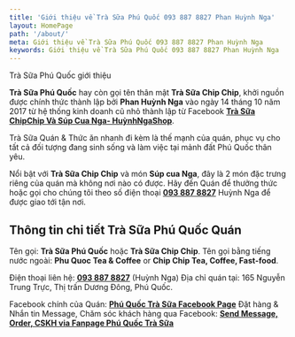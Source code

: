 ```yaml
---
title: 'Giới thiệu về Trà Sữa Phú Quốc 093 887 8827 Phan Huỳnh Nga'
layout: HomePage
path: '/about/'
meta: Giới thiệu về Trà Sữa Phú Quốc 093 887 8827 Phan Huỳnh Nga
keywords: Giới thiệu về Trà Sữa Phú Quốc 093 887 8827 Phan Huỳnh Nga
---
```


Trà Sữa Phú Quốc giới thiệu

**Trà Sữa Phú Quốc** hay còn gọi tên thân mật **Trà Sữa Chip Chip**, khởi nguồn được chính thức thành lập bởi **Phan Huỳnh Nga** vào ngày 14 tháng 10 năm 2017 từ hệ thống kinh doanh cũ nhỏ thành lập từ Facebook [**Trà Sữa ChipChip Và Súp Cua Nga- HuỳnhNgaShop**](https://www.facebook.com/HuynhNgaShop/?pnref=story).

Trà Sữa Quán & Thức ăn nhanh đi kèm là thế mạnh của quán, phục vụ cho tất cả đối tượng đang sinh sống và làm việc tại mảnh đất Phú Quốc thân yêu.

Nổi bật với **Trà Sữa Chip Chip** và món **Súp cua Nga**, đây là 2 món đặc trưng riêng của quán mà không nơi nào có được. Hãy đến Quán để thưởng thức hoặc gọi cho chúng tôi theo số điện thoại [**093 887 8827**](tel:+84-938-878-827) Huỳnh Nga để được giao tới tận nơi.

## Thông tin chi tiết Trà Sữa Phú Quốc Quán

Tên gọi: **Trà Sữa Phú Quốc** hoặc **Trà Sữa Chip Chip**.
Tên gọi bằng tiếng nước ngoài: **Phu Quoc Tea & Coffee** or **Chip Chip Tea, Coffee, Fast-food**.

Điện thoại liên hệ: [**093 887 8827**](tel:+84938878827) (Huỳnh Nga)
Địa chỉ quán tại: 165 Nguyễn Trung Trực, Thị trấn Dương Đông, Phú Quốc.

Facebook chính của Quán: [**Phú Quốc Trà Sữa Facebook Page**](https://www.facebook.com/phuquoctrasua)
Đặt hàng & Nhắn tin Message, Chăm sóc khách hàng qua Facebook: [**Send Message, Order, CSKH via Fanpage Phú Quốc Trà Sữa**](http://m.me/phuquoctrasua)
